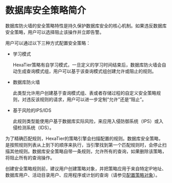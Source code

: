 # 数据库安全策略简介<a name="ZH-CN_TOPIC_0111166347"></a>

数据库防火墙的安全策略特性是持久保护数据库安全的核心机制。如果违反数据库安全策略，用户可以选择阻止该操作并立即告警。

用户可以通过以下三种方式配置安全策略：

-   学习模式

    HexaTier策略有自学习模式，一旦定义的学习时间结束后，数据库防火墙会自动生成查询模式组，用户可以基于该查询模式组创建允许或阻止的规则。

-   数据库防火墙

    此类型允许用户创建基于查询模式组、表或者存储过程的自定义安全策略规则，对违反该规则的请求，用户可以进一步定制“允许”还是“阻止”。

-   基于风险的IPS/IDS

    此规则类型能使用户基于数据库实际风险，来应用入侵防御系统（IPS）或入侵检测系统（IDS）。


为了精确匹配规则，HexaTier的策略引擎会扫描配置的规则。数据库安全策略，是按照规则列表从上到下的顺序来执行，当引擎找到第一个匹配规则时，会停止扫描其他规则。数据库安全策略自带一条规则，允许所有的查询，如果删除该策略，将阻止所有的查询操作。

创建安全策略规则前，建议用户创建策略对象，并把策略应用于来自特定IP地址、数据库用户、活动目录用户、应用程序或计划的查询（请参见[配置策略对象](策略对象简介.md#ZH-CN_TOPIC_0111166428)）。

